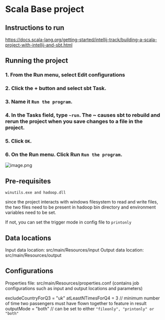 # Scala Base project

## Instructions to run

https://docs.scala-lang.org/getting-started/intellij-track/building-a-scala-project-with-intellij-and-sbt.html

## Running the project

### 1. From the Run menu, select Edit configurations

### 2. Click the + button and select sbt Task.

### 3. Name it ```Run the program```.

### 4. In the Tasks field, type ```~run```. The ~ causes sbt to rebuild and rerun the project when you save changes to a file in the project.

### 5. Click ```OK```.

### 6. On the Run menu. Click Run ```Run the program```.

![image.png](assets/image.png)


## Pre-requisites

```
winutils.exe and hadoop.dll

```

since the project interacts with windows filesystem to read and write files, the two files need to be present in hadoop bin directory and environment variables need to be set.

If not, you can set the trigger mode in config file to ```printonly```

## Data locations

Input data location: 	src/main/Resources/input
Output data location: 	src/main/Resources/output

## Configurations

Properties file: 		src/main/Resources/properties.conf  (contains job configurations such as input and output locations and parameters)

excludeCountryForQ3 = "uk"
atLeastNTimesForQ4 = 3 // minimum number of time two passengers must have flown together to feature in result
outputMode = "both"   // can be set to either ```"fileonly", "printonly" or "both"```
